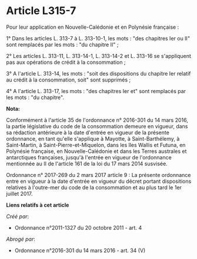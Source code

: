 # Article L315-7

Pour leur application en Nouvelle-Calédonie et en Polynésie française : 

1° Dans les articles L. 313-7 à L. 313-10-1, les mots : "des chapitres Ier ou II" sont remplacés par les mots : "du chapitre
II" ; 

2° Les articles L. 313-11, L. 313-14-1, L. 313-14-2 et L. 313-16 se s'appliquent pas aux opérations de crédit à la
consommation ; 

3° A l'article L. 313-14, les mots : "soit des dispositions du chapitre Ier relatif au crédit à la consommation, soit" sont
supprimés ; 

4° A l'article L. 313-17, les mots : "des chapitres Ier et" sont remplacés par les mots : "du chapitre".

**Nota:**

Conformément à l'article 35 de l'ordonnance n° 2016-301 du 14 mars 2016, la partie législative du code de la consommation
demeure en vigueur, dans sa rédaction antérieure à la date d'entrée en vigueur de la présente ordonnance, en tant qu'elle
s'applique à Mayotte, à Saint-Barthélemy, à Saint-Martin, à Saint-Pierre-et-Miquelon, dans les îles Wallis et Futuna, en
Polynésie française, en Nouvelle-Calédonie et dans les Terres australes et antarctiques françaises, jusqu'à l'entrée en
vigueur de l'ordonnance mentionnée au II de l'article 161 de la loi du 17 mars 2014 susvisée.

Ordonnance n° 2017-269 du 2 mars 2017 article 9 : La présente ordonnance entre en vigueur à la date d'entrée en vigueur du
décret portant dispositions relatives à l'outre-mer du code de la consommation et au plus tard le 1er juillet 2017.

**Liens relatifs à cet article**

_Créé par_:

  - Ordonnance n°2011-1327 du 20 octobre 2011 - art. 4

_Abrogé par_:

  - Ordonnance n°2016-301 du 14 mars 2016 - art. 34 (V)
